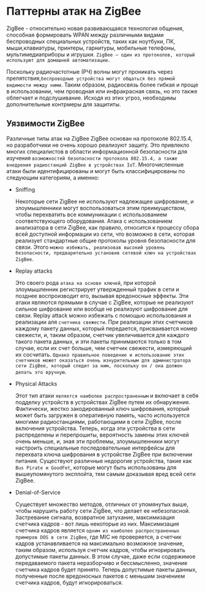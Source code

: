 # Паттерны атак на ZigBee
ZigBee - относительно новая развивающаяся технология общения, способная формировать WPAN между различными видами беспроводных специальных устройств, таких как ноутбуки, ПК, мыши,клавиатуры, принтеры, гарнитуры, мобильные телефоны, мультимедиаприборы и игрушки. ```ZigBee — один из протоколов, который используют для домашней автоматизации.```

Поскольку радиочастотные (РЧ) волны могут проникать через препятствия,```беспроводные устройства могут общаться без прямой видимости между ними```. Таким образом, радиосвязь более гибкая и проще в использовании, чем проводная или инфракрасная связь, но это также облегчает и подслушивание. Исходя из этих угроз, необходимы дополнительные контрмеры для защититы.

## Уязвимости ZigBee
Различные типы атак на ZigBee ZigBee основан на протоколе 802.15.4, но разработчики не очень хорошо реализуют защиту. Это привлекло многих специалистов в области информационной безопасности для изучения ```возможностей безопасности протокола 802.15.4, а также внедрения радиостанций ZigBee в устройствах IoT```. Многочисленные атаки были идентифицированы и могут быть классифицированы по следующим категориям, а именно: 
- Sniffing

  Некоторые сети ZigBee не используют надлежащее шифрование, и злоумышленники могут воспользоваться этим преимуществом, чтобы перехватить все коммуникации с использованием соответствующего оборудования. Атака с использованием анализатора в сети ZigBee, как правило, относится к процессу сбора всей доступной информации из сети, что возможно в сети, которая реализует стандартные общие протоколы уровня безопасности для связи. Этого ```можно избежать, реализовав высокий уровень безопасности, предварительно установив сетевой ключ на устройствах ZigBee```. 

- Replay attacks

  Это своего рода ```атака на основе ключей```, при которой злоумышленник регистрирует утвержденный трафик в сети и позднее воспроизводит его, вызывая вредоносные эффекты. Эти атаки являются прямыми в случае с ZigBee, которые не реализуют сильное шифрование или вообще не реализуют шифрование для связи. Replay attack можно избежать с помощью использования и реализации аля ```счетчика свежести```. При реализации этих счетчиков каждому пакету данных, который передается, присваивается номер свежести, и, таким образом, счетчик увеличивается для каждого такого пакета данных, и эти пакеты принимаются только в том случае, если их счет больше, чем счетчик свежести, измеряющий их сосчитать. ```Однако правильное поведение и использование этих счетчиков может оказаться очень изнурительным для администратора сети ZigBee, который следит за ним, поскольку он / она должен делать это вручную```.

- Physical Attacks

  Этот тип атаки ```является наиболее распространенным``` и включает в себя подделку устройств в устройствах ZigBee путем их обнаружения. Фактически, жестко закодированный ключ шифрования, который может быть загружен в оперативную память, часто используется многими радиостанциями, работающими в сети ZigBee, после включения устройства. Теперь, когда эти устройства в сети распределены и перепрошиты, вероятность замены этих ключей очень меньше, и, зная эти проблемы, злоумышленники могут настроить специальные последовательные интерфейсы для перехвата ключа шифрования в устройстве ZigBee при включении питания. Существуют различные недорогие устройства, такие как ```Bus Pirate и GoodFet```, которые могут быть использованы для вышеупомянутого эксплойта, тем самым доказывая вред всей сети ZigBee.

- Denial-of-Service

  Существует множество методов, отличных от упомянутых выше, чтобы нарушить работу сети ZigBee, что делает ее небезопасной. Застревание сигнала, возвратное затухание, максимизация счетчика кадров - вот лишь некоторые из них. Максимизация счетчика кадров является ```одним из наиболее распространенных примеров DOS в сети ZigBee```, где MIC не проверяется, а счетчик кадров устанавливается на максимально возможное значение, таким образом, используя счетчик кадров, чтобы игнорировать допустимые пакеты данных. В этом случае, даже если содержимое передаваемого пакета неразборчиво и бессмысленно, значение счетчика кадров будет принято. Теперь допустимые пакеты данных, полученные после вредоносных пакетов с меньшим значением счетчика кадров, будут игнорироваться.
  

